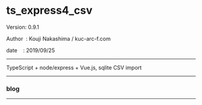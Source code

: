 ﻿# ts_express4_csv

 Version: 0.9.1

 Author  : Kouji Nakashima / kuc-arc-f.com

 date    : 2019/09/25

***
TypeScript + node/express + Vue.js, sqlite CSV import

***
### blog



***

